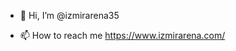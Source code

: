 - 👋 Hi, I’m @izmirarena35

- 📫 How to reach me https://www.izmirarena.com/

<!---
izmirarena35/izmirarena35 is a ✨ special ✨ repository because its `README.md` (this file) appears on your GitHub profile.
You can click the Preview link to take a look at your changes.
--->

